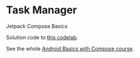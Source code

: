 # Task Manager

Jetpack Compose Basics

Solution code to [this codelab](https://developer.android.com/codelabs/basic-android-kotlin-compose-composables-practice-problems#2).

See the whole [Android Basics with Compose course](https://developer.android.com/courses/android-basics-compose/course).
